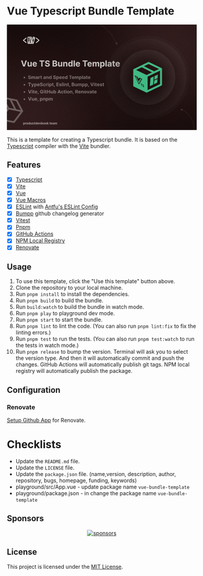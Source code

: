 # Vue Typescript Bundle Template

![Vue Typescript Bundle Template](https://github.com/productdevbookcom/assets/blob/main/vue-ts-bundle-template.jpg?raw=true)

This is a template for creating a Typescript bundle. It is based on the [Typescript](https://www.typescriptlang.org/) compiler with the [Vite](https://vitejs.dev/) bundler.

## Features

- [x] [Typescript](https://www.typescriptlang.org/)
- [x] [Vite](https://vitejs.dev/)
- [x] [Vue](https://vuejs.org/)
- [x] [Vue Macros](https://github.com/sxzz/unplugin-vue-macros)
- [x] [ESLint](https://eslint.org/) with [Antfu's ESLint Config](https://github.com/antfu/eslint-config)
- [x] [Bumpp](https://github.com/antfu/bumpp) github changelog generator
- [x] [Vitest](https://vitest.dev/)
- [x] [Pnpm](https://pnpm.io/)
- [x] [GitHub Actions]()
- [x] [NPM Local Registry]()
- [x] [Renovate]()

## Usage

1. To use this template, click the "Use this template" button above.
2. Clone the repository to your local machine.
3. Run `pnpm install` to install the dependencies.
4. Run `pnpm build` to build the bundle.
5. Run `build:watch` to build the bundle in watch mode.
6. Run `pnpm play` to playground dev mode.
7. Run `pnpm start` to start the bundle.
8. Run `pnpm lint` to lint the code. (You can also run `pnpm lint:fix` to fix the linting errors.)
9. Run `pnpm test` to run the tests. (You can also run `pnpm test:watch` to run the tests in watch mode.)
10. Run `pnpm release` to bump the version. Terminal will ask you to select the version type. And then it will automatically commit and push the changes. GitHub Actions will automatically publish git tags. NPM local registry will automatically publish the package.

## Configuration

### Renovate

[Setup Github App](https://github.com/apps/renovate) for Renovate.

# Checklists

- Update the `README.md` file.
- Update the `LICENSE` file.
- Update the `package.json` file. (name,version, description, author, repository, bugs, homepage, funding, keywords)
- playground/src/App.vue - update package name `vue-bundle-template`
- playground/package.json - in change the package name `vue-bundle-template`

## Sponsors

<p align="center">
  <a href="https://cdn.jsdelivr.net/gh/oku-ui/static/sponsors/sponsors.svg">
    <img alt="sponsors" src='https://cdn.jsdelivr.net/gh/oku-ui/static/sponsors/sponsors.svg'/>
  </a>
</p>

## License

This project is licensed under the [MIT License](LICENSE).
